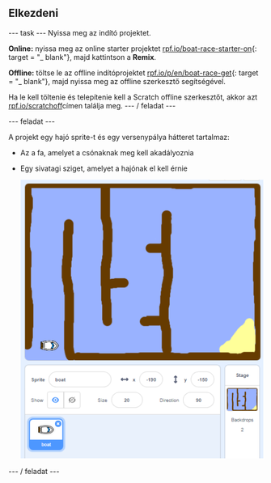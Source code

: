## Elkezdeni

\--- task \--- Nyissa meg az indító projektet.

**Online:** nyissa meg az online starter projektet [rpf.io/boat-race-starter-on](http://rpf.io/boat-race-starter-on){: target = "_ blank"}, majd kattintson a **Remix**.

**Offline:** töltse le az offline indítóprojektet [rpf.io/p/en/boat-race-get](http://rpf.io/p/en/boat-race-get){: target = "_ blank"}, majd nyissa meg az offline szerkesztő segítségével.

Ha le kell töltenie és telepítenie kell a Scratch offline szerkesztőt, akkor azt [rpf.io/scratchoff](http://rpf.io/scratchoff)címen találja meg. \--- / feladat \---

\--- feladat \---

A projekt egy hajó sprite-t és egy versenypálya hátteret tartalmaz:

- Az a fa, amelyet a csónaknak meg kell akadályoznia
- Egy sivatagi sziget, amelyet a hajónak el kell érnie
    
    ![screenshot](images/boat-starter.png)

\--- / feladat \---